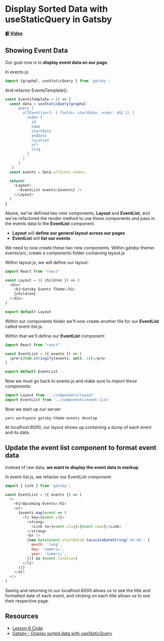 # Display Sorted Data with useStaticQuery in Gatsby

**[📹 Video](https://egghead.io/lessons/gatsby-display-sorted-data-with-usestaticquery-in-gatsby)**

## Showing Event Data
Our goal now is to **display event data on our page**.

In events.js:
```javascript
import {graphql, useStaticQuery } from 'gatsby';
```
And refactor EventsTemplate():
```javascript
const EventsTemplate = () => {
  const data = useStaticQuery(graphql`
      query {
        allEvent(sort: { fields: startDate, order: ASC }) {
          nodes {
            id
            name
            startDate
            endDate
            location
            url
            slug
          }
        }
      }
  `)
  const events = data.allEvent.nodes;

  return(
    <Layout>
      <EventList events={events} />
    </Layout>
  )
}
```
Above, we've defined two new components, **Layout** and **EventList**, and we've refactored the render method to use these components and pass in the events data to the **EventList** component.
- **Layout** will **define our general layout across our pages**
- **EventList** will **list our events**

We need to now create these two new components. Within gatsby-theme-events/src, create a components folder containing layout.js

Within layout.js, we will define our layout:
```javascript
import React from "react"

const Layout = ({ children }) => (
  <div>
    <h1>Gatsby Events Theme</h1>
    {children}
  </div>
)

export default Layout
```
Within our components folder we'll now create another file for our **EventList** called event-list.js.

Within that we'll define our **EventList** component:
```javascript
import React from "react"

const EventList = ({ events }) => (
  <pre>{JSON.stringify(events, null, 2)}</pre>
)

export default EventList
```
Now we must go back to events.js and make sure to *import these components*:
```javascript
import Layout from '../components/layout'
import EventList from '../components/event-list'
```
Now we start up our server:
```
yarn workspace gatsby-theme-events develop
```
At localhost:8000, our layout shows up containing a dump of each event and its data.

## Update the event list component to format event data
Instead of raw data, **we want to display the event data in markup**.

In event-list.js, we refactor our EventList component:
```javascript
import { Link } from 'gatsby';

const EventList = ({ events }) => (
  <>
    <h1>Upcoming Events</h1>
    <ul>
      {events.map(event => (
        <li key={event.id}>
          <strong>
            <Link to={event.slug}>{event.name}</Link>
          </strong>
          <br />
          {new Date(event.startDate).toLocaleDateString('en-US', {
            month: 'long',
            day: 'numeric',
            year: 'numeric',
          })} in {event.location}
        </li>
      ))}
    </ul>
  </>
)
```
Saving and returning to our localhost:8000 allows us to see the title and formatted date of each event, and clicking on each title allows us to see their respective page.

## Resources
- [Lesson 6 Code](https://github.com/ParkerGits/authoring-gatsby-themes/tree/06-display-sorted-data-with-use-static-query-in-gatsby)
- [Gatsby - Display sorted data with useStaticQuery](https://www.gatsbyjs.org/tutorial/building-a-theme/#display-sorted-data-with-usestaticquery)
